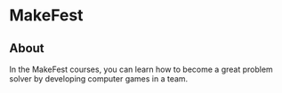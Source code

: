 # MakeFest

## About

In the MakeFest courses, you can learn how to become a great problem solver by developing computer games in a team.
